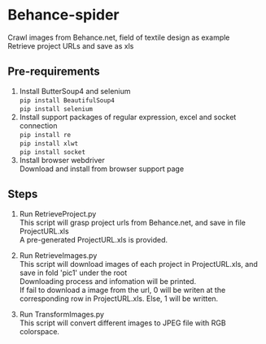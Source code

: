 # Behance-spider
Crawl images from Behance.net, field of textile design as example<br>
Retrieve project URLs and save as xls

## Pre-requirements
1. Install ButterSoup4 and selenium<br>
`pip install BeautifulSoup4`<br>
`pip install selenium`<br>
2. Install support packages of regular expression, excel and socket connection<br>
`pip install re`<br>
`pip install xlwt`<br>
`pip install socket`<br>
3. Install browser webdriver<br>
Download and install from browser support page

## Steps
1. Run RetrieveProject.py<br> 
This script will grasp project urls from Behance.net, and save in file ProjectURL.xls<br>
A pre-generated ProjectURL.xls is provided.<br>

2. Run RetrieveImages.py<br>
This script will download images of each project in ProjectURL.xls, and save in fold 'pic1' under the root<br>
Downloading process and infomation will be printed.<br>
If fail to download a image from the url, 0 will be writen at the corresponding row in ProjectURL.xls. Else, 1 will be written.

3. Run TransformImages.py<br>
This script will convert different images to JPEG file with RGB colorspace.
